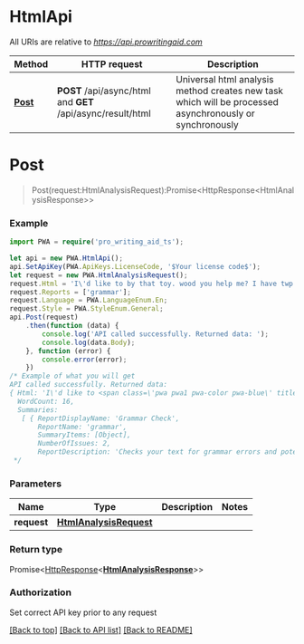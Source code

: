 # HtmlApi

All URIs are relative to *https://api.prowritingaid.com*

Method | HTTP request | Description
------------- | ------------- | -------------
[**Post**](HtmlApi.md#Post) | **POST** /api/async/html and **GET** /api/async/result/html | Universal html analysis method creates new task which will be processed asynchronously or synchronously  


<a name="Post"></a>
# **Post**
>  Post(request:HtmlAnalysisRequest):Promise\<HttpResponse\<HtmlAnalysisResponse\>\>



### Example
```typescript
import PWA = require('pro_writing_aid_ts');

let api = new PWA.HtmlApi();
api.SetApiKey(PWA.ApiKeys.LicenseCode, '$Your license code$');
let request = new PWA.HtmlAnalysisRequest();
request.Html = 'I\'d like to by that toy. wood you help me? I have twp more brothers.';
request.Reports = ['grammar'];
request.Language = PWA.LanguageEnum.En;
request.Style = PWA.StyleEnum.General;
api.Post(request)
    .then(function (data) {
        console.log('API called successfully. Returned data: ');
        console.log(data.Body);
    }, function (error) {
        console.error(error);
    })
/* Example of what you will get
API called successfully. Returned data: 
{ Html: 'I\'d like to <span class=\'pwa pwa1 pwa-color pwa-blue\' title=\'Possible confused word\' data-report=\'grammar\' data-suggestions=\'buy\' data-index=\'0\' data-category=\'grammargrammar\' data-sub-category=\'by\' data-urls=\'\' data-help=\'CTF_BY_13_.9990\' data-original-text=\'by\' data-tag-id=\'cad77c6f-9553-4b4c-87a6-44cd7bd2c740\'>by</span> that toy. wood you help me? I have <span class=\'pwa pwa1 pwa-color pwa-blue\' title=\'Possible confused word\' data-report=\'grammar\' data-suggestions=\'two\' data-index=\'1\' data-category=\'grammargrammar\' data-sub-category=\'twp\' data-urls=\'\' data-help=\'CTF_TWP_11_.9998\' data-original-text=\'twp\' data-tag-id=\'1de06ac4-bd40-4429-accd-e82406eb525e\'>twp</span> more brothers.',
  WordCount: 16,
  Summaries: 
   [ { ReportDisplayName: 'Grammar Check',
       ReportName: 'grammar',
       SummaryItems: [Object],
       NumberOfIssues: 2,
       ReportDescription: 'Checks your text for grammar errors and potential word mis-use.' } ] }
 */
```

### Parameters

Name | Type | Description  | Notes
------------- | ------------- | ------------- | -------------
 **request** | [**HtmlAnalysisRequest**](HtmlAnalysisRequest.md)|  | 

### Return type

Promise<[HttpResponse](HttpResponse.md)<[**HtmlAnalysisResponse**](HtmlAnalysisResponse.md)>>

### Authorization

Set correct API key prior to any request

[[Back to top]](#) [[Back to API list]](../README.md#documentation-for-api-endpoints) [[Back to README]](../README.md)

